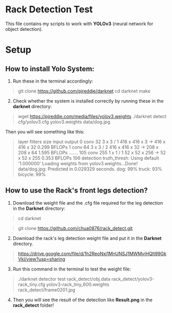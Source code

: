 
# Rack Detection Test

This file contains my scripts to work with **YOLOv3** (neural network for object detection).

# Setup

## How to install Yolo System:
1. Run these in the terminal accordingly:

>git clone https://github.com/pjreddie/darknet
>cd darknet
>make
2. Check whether the system is installed correctly by running these in the **darknet** directory:
>wget https://pjreddie.com/media/files/yolov3.weights
>./darknet detect cfg/yolov3.cfg yolov3.weights data/dog.jpg

Then you will see something like this: 
>layer     filters    size              input                output
> 0 conv     32  3 x 3 / 1   416 x 416 x   3   ->   416 x 416 x  32  0.299 BFLOPs
> 1 conv     64  3 x 3 / 2   416 x 416 x  32   ->   208 x 208 x  64  1.595 BFLOPs
> .......
> 105 conv    255  1 x 1 / 1    52 x  52 x 256   ->    52 x  52 x 255  0.353 BFLOPs
> 106 detection
> truth_thresh: Using default '1.000000'
> Loading weights from yolov3.weights...Done!
> data/dog.jpg: Predicted in 0.029329 seconds.
> dog: 99%
> truck: 93%
> bicycle: 99%
## How to use the Rack's front legs detection?
1. Download the weight file and the .cfg file required for the leg detection in the **Darknet** directory:
> cd darknet

> git clone https://github.com/chua0876/rack_detect.git
2. Download the rack's leg detection weight file and put it in the **Darknet** directory.
> https://drive.google.com/file/d/1h2ReoNxj1MnUNSJ1MWMyjHQlt99GkVkl/view?usp=sharing
3. Run this command in the terminal to test the weight file:
> ./darknet detector test rack_detect/obj.data rack_detect/yolov3-rack_tiny.cfg yolov3-rack_tiny_600.weights rack_detect/frame0201.jpg
4. Then you will see the result of the detection like **Result.png** in the **rack_detect** folder!

